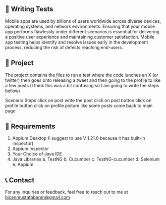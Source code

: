 
## 📝 Writing Tests

Mobile apps are used by billions of users worldwide across diverse devices, operating systems, and network environments. Ensuring that your mobile app performs flawlessly under different scenarios is essential for delivering a positive user experience and maintaining customer satisfaction. Mobile app testing helps identify and resolve issues early in the development process, reducing the risk of defects reaching end-users.

## 📄 Project

The project contains the files to run a test where the code lunches an X (or twitter) then goes onto releasing a tweet and then going to the profile to like a few posts.(I think this was a bit confusing so I am going to write the steps bellow)

Scenario Steps
      click on post
      write the post
      click on post button
      click on profile button
      click on profile picture
      like some posts
      come back to main page

## 📄 Requirements

1. Appium Desktop (I suggest to use V 1.21.0 because it has built-in inspector)
2. Appium Inspector
3. Your Choice of Java IDE
4. Java Libraries
   a. TestNG
   b. Cucumber
   c. TestNG-cucumber
   d. Selenium
   e. Appium

## 📞 Contact

For any inquiries or feedback, feel free to reach out to me at bicenmustafabaran@gmail.com

